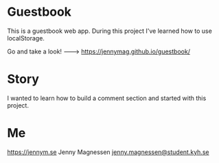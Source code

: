# Guestbook
This is a guestbook web app. During this project I've learned how to use localStorage.

Go and take a look! ---> https://jennymag.github.io/guestbook/

# Story
I wanted to learn how to build a comment section and started with this project.

# Me
https://jennym.se
Jenny Magnessen
jenny.magnessen@student.kyh.se
